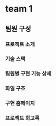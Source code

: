 # team 1

## 팀원 구성



### 프로젝트 소개


### 기술 스택


### 팀원별 구현 기능 상세



### 파일 구조 




### 구현 홈페이지

### 프로젝트 회고록
